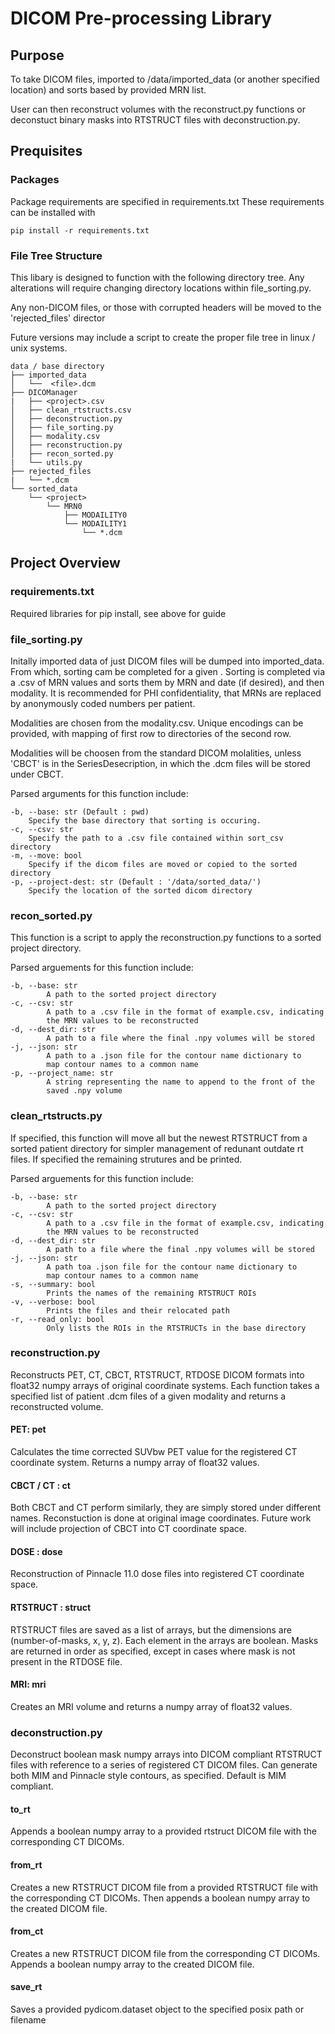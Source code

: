 # DICOM Pre-processing Library

## Purpose
To take DICOM files, imported to /data/imported_data (or another specified location)
and sorts based by provided MRN list.

User can then reconstruct volumes with the reconstruct.py functions or deconstuct
binary masks into RTSTRUCT files with deconstruction.py.

## Prequisites
### Packages
Package requirements are specified in requirements.txt
These requirements can be installed with
```
pip install -r requirements.txt
```

### File Tree Structure
This libary is designed to function with the following directory tree. Any
alterations will require changing directory locations within file_sorting.py.

Any non-DICOM files, or those with corrupted headers will be moved to the
'rejected_files' director

Future versions may include a script to create the proper file tree in
linux / unix systems.

```
data / base directory
├── imported_data
│   └──  <file>.dcm
├── DICOManager
|   ├── <project>.csv
│   ├── clean_rtstructs.csv
│   ├── deconstruction.py
│   ├── file_sorting.py
│   ├── modality.csv
│   ├── reconstruction.py
│   ├── recon_sorted.py
|   └── utils.py
├── rejected_files
|   └── *.dcm
└── sorted_data
    └── <project>
        └── MRN0
            ├── MODAILITY0
            └── MODAILITY1
                └── *.dcm
 ```

## Project Overview
### requirements.txt
Required libraries for pip install, see above for guide

### file_sorting.py
Initally imported data of just DICOM files will be dumped into imported_data.
From which, sorting cam be completed for a given <project>. Sorting is completed
via a <project>.csv of MRN values and sorts them by MRN and date (if desired),
and then modality. It is recommended for PHI confidentiality, that MRNs are
replaced by anonymously coded numbers per patient.

Modalities are chosen from the modality.csv. Unique encodings can be provided,
with mapping of first row to directories of the second row.

Modalities will be choosen from the standard DICOM molalities, unless 'CBCT' is
in the SeriesDesecription, in which the .dcm files will be stored under CBCT.

Parsed arguments for this function include:
```
-b, --base: str (Default : pwd)
    Specify the base directory that sorting is occuring.  
-c, --csv: str
    Specify the path to a .csv file contained within sort_csv directory
-m, --move: bool
    Specify if the dicom files are moved or copied to the sorted directory
-p, --project-dest: str (Default : '/data/sorted_data/')
    Specify the location of the sorted dicom directory
```


### recon_sorted.py
This function is a script to apply the reconstruction.py functions to a
sorted project directory.

Parsed arguements for this function include:
```
-b, --base: str
        A path to the sorted project directory
-c, --csv: str
        A path to a .csv file in the format of example.csv, indicating
        the MRN values to be reconstructed
-d, --dest_dir: str
        A path to a file where the final .npy volumes will be stored
-j, --json: str
        A path to a .json file for the contour name dictionary to
        map contour names to a common name
-p, --project_name: str
        A string representing the name to append to the front of the
        saved .npy volume
```

### clean_rtstructs.py
If specified, this function will move all but the newest RTSTRUCT from a
sorted patient directory for simpler management of redunant outdate rt files.
If specified the remaining strutures and be printed.

Parsed arguements for this function include:
```
-b, --base: str
        A path to the sorted project directory
-c, --csv: str
        A path to a .csv file in the format of example.csv, indicating
        the MRN values to be reconstructed
-d, --dest_dir: str
        A path to a file where the final .npy volumes will be stored
-j, --json: str
        A path toa .json file for the contour name dictionary to
        map contour names to a common name
-s, --summary: bool
        Prints the names of the remaining RTSTRUCT ROIs
-v, --verbose: bool
        Prints the files and their relocated path
-r, --read_only: bool
        Only lists the ROIs in the RTSTRUCTs in the base directory
```

### reconstruction.py
Reconstructs PET, CT, CBCT, RTSTRUCT, RTDOSE DICOM formats into float32 numpy
arrays of original coordinate systems. Each function takes a specified list of
patient .dcm files of a given modality and returns a reconstructed volume.

#### PET: pet
Calculates the time corrected SUVbw PET value for the registered CT coordinate
system. Returns a numpy array of float32 values.

#### CBCT / CT : ct
Both CBCT and CT perform similarly, they are simply stored under different names.
Reconstuction is done at original image coordinates. Future work will include
projection of CBCT into CT coordinate space.

#### DOSE : dose
Reconstruction of Pinnacle 11.0 dose files into registered CT coordinate space.

#### RTSTRUCT : struct
RTSTRUCT files are saved as a list of arrays, but the dimensions are
(number-of-masks, x, y, z). Each element in the arrays are boolean. Masks are
returned in order as specified, except in cases where mask is not present in
the RTDOSE file.

#### MRI: mri
Creates an MRI volume and returns a numpy array of float32 values.

### deconstruction.py
Deconstruct boolean mask numpy arrays into DICOM compliant RTSTRUCT files
with reference to a series of registered CT DICOM files. Can generate both
MIM and Pinnacle style contours, as specified. Default is MIM compliant.

#### to_rt
Appends a boolean numpy array to a provided rtstruct DICOM file with the
corresponding CT DICOMs.

#### from_rt
Creates a new RTSTRUCT DICOM file from a provided RTSTRUCT file with the
corresponding CT DICOMs. Then appends a boolean numpy array to the created
DICOM file.

#### from_ct
Creates a new RTSTRUCT DICOM file from the corresponding CT DICOMs. Appends
a boolean numpy array to the created DICOM file.

#### save_rt
Saves a provided pydicom.dataset object to the specified posix path or filename
